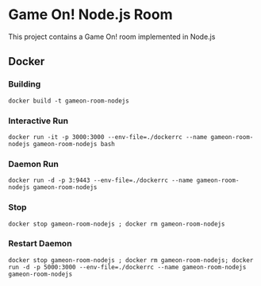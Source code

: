 # Game On! Node.js Room

This project contains a Game On! room implemented in Node.js

## Docker

### Building

```
docker build -t gameon-room-nodejs
```

### Interactive Run

```
docker run -it -p 3000:3000 --env-file=./dockerrc --name gameon-room-nodejs gameon-room-nodejs bash
```

### Daemon Run

```
docker run -d -p 3:9443 --env-file=./dockerrc --name gameon-room-nodejs gameon-room-nodejs
```

### Stop

```
docker stop gameon-room-nodejs ; docker rm gameon-room-nodejs
```

### Restart Daemon

```
docker stop gameon-room-nodejs ; docker rm gameon-room-nodejs; docker run -d -p 5000:3000 --env-file=./dockerrc --name gameon-room-nodejs gameon-room-nodejs
```


